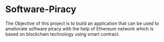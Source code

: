 # Software-Piracy
The Objective of this project is to build an application that can be used to ameliorate software piracy with the help of Ethereum network which is based on blockchain technology using smart contract.
